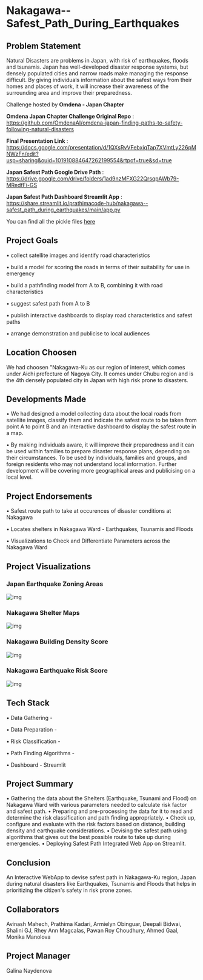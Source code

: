 # Nakagawa--Safest_Path_During_Earthquakes

## Problem Statement

Natural Disasters are problems in Japan, with risk of earthquakes, floods and tsunamis. Japan has well-developed disaster response systems, but densely populated cities and narrow roads make managing the response difficult. By giving individuals information about the safest ways from their homes and places of work, it will increase their awareness of the surrounding area and improve their preparedness.

Challenge hosted by **Omdena - Japan Chapter**

**Omdena Japan Chapter Challenge Original Repo** : https://github.com/OmdenaAI/omdena-japan-finding-paths-to-safety-following-natural-disasters

**Final Presentation Link** : https://docs.google.com/presentation/d/1QXsRvVFebxiqTap7XVmtLy226pMNWzFn/edit?usp=sharing&ouid=101910884647262199554&rtpof=true&sd=true

**Japan Safest Path Google Drive Path** : https://drive.google.com/drive/folders/1ad9nzMFXG22QrsqpAWb79-MRedfFi-GS

**Japan Safest Path Dashboard Streamlit App** : https://share.streamlit.io/prathimacode-hub/nakagawa--safest_path_during_earthquakes/main/app.py

You can find all the pickle files [here](https://drive.google.com/drive/folders/1vZZEMmqwSh2kBMuGg3LnZQ8AZeWwGH_o?usp=sharing)


## Project Goals

• collect satellite images and identify road characteristics

• build a model for scoring the roads in terms of their suitability for use in emergency

• build a pathfinding model from A to B, combining it with road characteristics

• suggest safest path from A to B

• publish interactive dashboards to display road characteristics and safest paths

• arrange demonstration and publicise to local audiences


## Location Choosen

We had choosen "Nakagawa-Ku as our region of interest, which comes under Aichi prefecture of Nagoya City. It comes under Chubu region and is the 4th densely populated city in Japan with high risk prone to disasters.


## Developments Made

• We had designed a model collecting data about the local roads from satellite images, classify them and indicate the safest route to be taken from point A to point B and an interactive dashboard to display the safest route in a map.

• By making individuals aware, it will improve their preparedness and it can be used within families to prepare disaster response plans, depending on their circumstances. To be used by individuals, families and groups, and foreign residents who may not understand local information. Further development will be covering more geographical areas and publicising on a local level.


## Project Endorsements

• Safest route path to take at occurences of disaster conditions at Nakagawa

• Locates shelters in Nakagawa Ward - Earthquakes, Tsunamis and Floods

• Visualizations to Check and Differentiate Parameters across the Nakagawa Ward


## Project Visualizations

### Japan Earthquake Zoning Areas

![img](https://github.com/prathimacode-hub/Nakagawa--Safest_Path_During_Earthquakes/blob/main/Japan_Earthquakes_Zoning.png)

### Nakagawa Shelter Maps

![img](https://github.com/prathimacode-hub/Nakagawa--Safest_Path_During_Earthquakes/blob/main/Nakagawa_Shelter_Maps.png)

### Nakagawa Building Density Score

![img](https://github.com/prathimacode-hub/Nakagawa--Safest_Path_During_Earthquakes/blob/main/nakagawa_graph_building_density_risk.jpg)

### Nakagawa Earthquake Risk Score

![img](https://github.com/prathimacode-hub/Nakagawa--Safest_Path_During_Earthquakes/blob/main/nakagawa_graph_earthquake_risk.jpg)


## Tech Stack

• Data Gathering - 

• Data Preparation - 

• Risk Classification - 

• Path Finding Algorithms - 

• Dashboard - Streamlit

## Project Summary

• Gathering the data about the Shelters (Earthquake, Tsunami and Flood) on Nakagawa Ward with various parameters needed to calculate risk factor and safest path.
• Preparing and pre-processing the data for it to read and determine the risk classification and path finding appropriately.
• Check up, configure and evaluate with the risk factors based on distance, building density and earthquake considerations.
• Devising the safest path using algorithms that gives out the best possible route to take up during emergencies.
• Deploying Safest Path Integrated Web App on Streamlit. 
    
## Conclusion

An Interactive WebApp to devise safest path in Nakagawa-Ku region, Japan during natural disasters like Earthquakes, Tsunamis and Floods that helps in prioritizing the citizen's safety in risk prone zones.


## Collaborators

Avinash Mahech, Prathima Kadari, Armielyn Obinguar, Deepali Bidwai, Shalini GJ, Rhey Ann Magcalas, Pawan Roy Choudhury, Ahmed Gaal, Monika Manolova

## Project Manager 

Galina Naydenova
